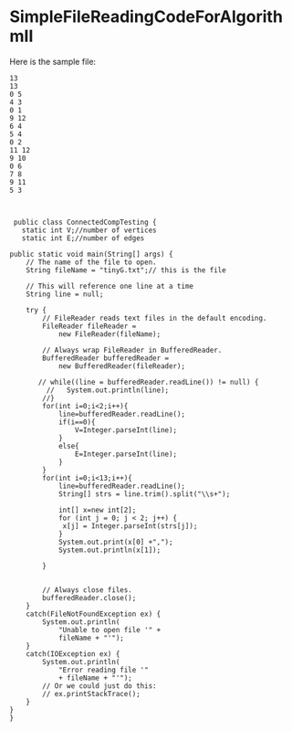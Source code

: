 # SimpleFileReadingCodeForAlgorithmII
  Here is the sample file: 
  
    13
    13
    0 5
    4 3
    0 1
    9 12
    6 4
    5 4
    0 2
    11 12
    9 10
    0 6
    7 8
    9 11
    5 3

  

     public class ConnectedCompTesting {
	   static int V;//number of vertices
	   static int E;//number of edges

	public static void main(String[] args) {
		// The name of the file to open.
        String fileName = "tinyG.txt";// this is the file 

        // This will reference one line at a time
        String line = null;

        try {
            // FileReader reads text files in the default encoding.
            FileReader fileReader = 
                new FileReader(fileName);

            // Always wrap FileReader in BufferedReader.
            BufferedReader bufferedReader = 
                new BufferedReader(fileReader);

           // while((line = bufferedReader.readLine()) != null) {
             //   System.out.println(line);
            //}  
            for(int i=0;i<2;i++){
            	line=bufferedReader.readLine();
            	if(i==0){
            		V=Integer.parseInt(line);
            	}
            	else{
            		E=Integer.parseInt(line);
            	}
            }
            for(int i=0;i<13;i++){
            	line=bufferedReader.readLine();
            	String[] strs = line.trim().split("\\s+");
            	
            	int[] x=new int[2];
            	for (int j = 0; j < 2; j++) {
            	 x[j] = Integer.parseInt(strs[j]);
            	}
            	System.out.print(x[0] +",");
            	System.out.println(x[1]);

            }
            

            // Always close files.
            bufferedReader.close();         
        }
        catch(FileNotFoundException ex) {
            System.out.println(
                "Unable to open file '" + 
                fileName + "'");                
        }
        catch(IOException ex) {
            System.out.println(
                "Error reading file '" 
                + fileName + "'");                  
            // Or we could just do this: 
            // ex.printStackTrace();
        }
	}
	}

